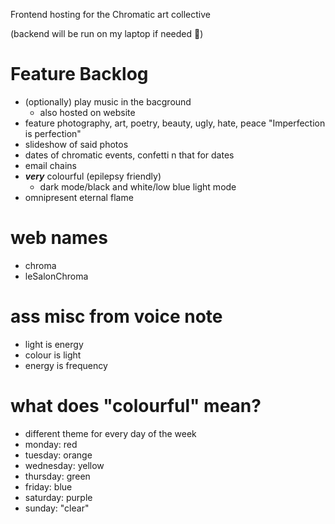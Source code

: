 Frontend hosting for the Chromatic art collective

(backend will be run on my laptop if needed 😬)

# Feature Backlog
- (optionally) play music in the bacground
  - also hosted on website
- feature photography, art, poetry, beauty, ugly, hate, peace
"Imperfection is perfection"
- slideshow of said photos
- dates of chromatic events, confetti n that for dates
- email chains
- ***very*** colourful (epilepsy friendly)
  - dark mode/black and white/low blue light mode
- omnipresent eternal flame

# web names
- chroma
- leSalonChroma

# ass misc from voice note
- light is energy
- colour is light
- energy is frequency

# what does "colourful" mean?
- different theme for every day of the week
 - monday: red
 - tuesday: orange
 - wednesday: yellow
 - thursday: green
 - friday: blue
 - saturday: purple
 - sunday: "clear"
